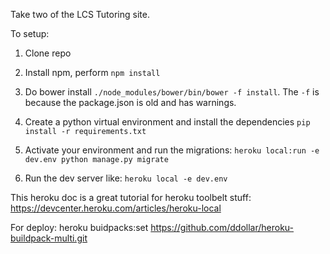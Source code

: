 Take two of the LCS Tutoring site.

To setup:

1. Clone repo

2. Install npm, perform `npm install`

3. Do bower install `./node_modules/bower/bin/bower -f install`. The `-f` is because the package.json is old and has warnings.

4. Create a python virtual environment and install the dependencies `pip install -r requirements.txt`

5. Activate your environment and run the migrations: `heroku local:run -e dev.env python manage.py migrate`

6. Run the dev server like: `heroku local -e dev.env`

This heroku doc is a great tutorial for heroku toolbelt stuff: https://devcenter.heroku.com/articles/heroku-local

For deploy: heroku buidpacks:set https://github.com/ddollar/heroku-buildpack-multi.git